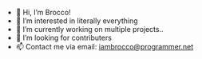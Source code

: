 - 👋 Hi, I’m Brocco!
- 👀 I’m interested in literally everything
- 🌱 I’m currently working on multiple projects..
- 💞️ I’m looking for contributers
- 📫 Contact me via email: iambrocco@programmer.net
